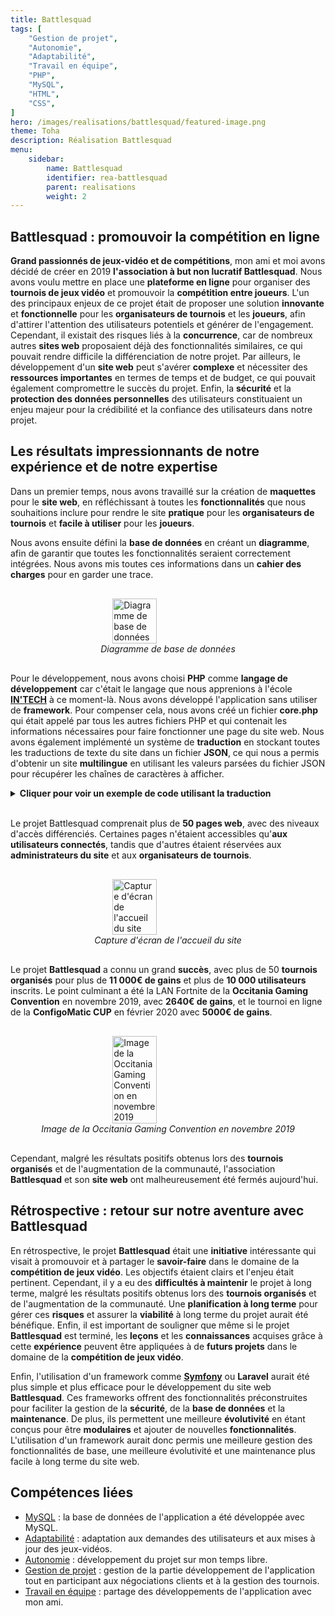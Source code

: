 ```yaml
---
title: Battlesquad
tags: [
    "Gestion de projet",
    "Autonomie",
    "Adaptabilité",
    "Travail en équipe",
    "PHP",
    "MySQL",
    "HTML",
    "CSS",
]
hero: /images/realisations/battlesquad/featured-image.png
theme: Toha
description: Réalisation Battlesquad
menu:
    sidebar:
        name: Battlesquad
        identifier: rea-battlesquad
        parent: realisations
        weight: 2
---
```


## Battlesquad : promouvoir la compétition en ligne
**Grand passionnés de jeux-vidéo et de compétitions**, mon ami et moi avons décidé de créer en 2019 **l'association à but non lucratif Battlesquad**. Nous avons voulu mettre en place une **plateforme en ligne** pour organiser des **tournois de jeux vidéo** et promouvoir la **compétition entre joueurs**.
L'un des principaux enjeux de ce projet était de proposer une solution **innovante** et **fonctionnelle** pour les **organisateurs de tournois** et les **joueurs**, afin d'attirer l'attention des utilisateurs potentiels et générer de l'engagement. Cependant, il existait des risques liés à la **concurrence**, car de nombreux autres **sites web** proposaient déjà des fonctionnalités similaires, ce qui pouvait rendre difficile la différenciation de notre projet. Par ailleurs, le développement d'un **site web** peut s'avérer **complexe** et nécessiter des **ressources importantes** en termes de temps et de budget, ce qui pouvait également compromettre le succès du projet. Enfin, la **sécurité** et la **protection des données personnelles** des utilisateurs constituaient un enjeu majeur pour la crédibilité et la confiance des utilisateurs dans notre projet.

## Les résultats impressionnants de notre expérience et de notre expertise
Dans un premier temps, nous avons travaillé sur la création de **maquettes** pour le **site web**, en réfléchissant à toutes les **fonctionnalités** que nous souhaitions inclure pour rendre le site **pratique** pour les **organisateurs de tournois** et **facile à utiliser** pour les **joueurs**.

Nous avons ensuite défini la **base de données** en créant un **diagramme**, afin de garantir que toutes les fonctionnalités seraient correctement intégrées. Nous avons mis toutes ces informations dans un **cahier des charges** pour en garder une trace.

<div style="display: flex; flex-direction: column; align-items: center; justify-content: center; margin: 30px;">
  <img onclick="window.open('/images/realisations/battlesquad/diag-bdd.png')" src="/images/realisations/battlesquad/diag-bdd.png" width="40%" style="align-self: center; cursor: pointer;" alt="Diagramme de base de données" title="Cliquer pour zoomer" />
  <i>Diagramme de base de données</i>
</div>

Pour le développement, nous avons choisi **PHP** comme **langage de développement** car c'était le langage que nous apprenions à l'école **[IN'TECH](/posts/formations/ingenieur-intech)** à ce moment-là. Nous avons développé l'application sans utiliser de **framework**. Pour compenser cela, nous avons créé un fichier **core.php** qui était appelé par tous les autres fichiers PHP et qui contenait les informations nécessaires pour faire fonctionner une page du site web. Nous avons également implémenté un système de **traduction** en stockant toutes les traductions de texte du site dans un fichier **JSON**, ce qui nous a permis d'obtenir un site **multilingue** en utilisant les valeurs parsées du fichier JSON pour récupérer les chaînes de caractères à afficher.

<details><summary><strong>Cliquer pour voir un exemple de code utilisant la traduction</strong></summary>

Fichier JSON contenant les traductions de la page de tournoi :

```json
{
        ...,
        "tournoi": {
                ...,
                "statut": {
                        "fr": "Statut",
                        "en": "Status"
                },
                ...,
        },
        ...
}
```

Fichier `core.php` contenant le code pour récupérer les traductions :

```php
...

$file = file_get_contents("../../../sources/traductions.json");
$traductions = json_decode($file);

...
```

Exemple de code PHP utilisant la traduction :

```php

...

$tournoiTrad = $traductions->tournoi;

...

<div class="text-muted font-weight-bolder text-couleur">
        <?php
        if (isset($tournoiTrad->statut)) {
                echo $tournoiTrad->statut->$langue;
        } else {
                echo "Statut";
        }
        ?>
</div>

...
```

</details>

<br />

Le projet Battlesquad comprenait plus de **50 pages web**, avec des niveaux d'accès différenciés. Certaines pages n'étaient accessibles qu'**aux utilisateurs connectés**, tandis que d'autres étaient réservées aux **administrateurs du site** et aux **organisateurs de tournois**.

<div style="display: flex; flex-direction: column; align-items: center; justify-content: center; margin: 30px;">
  <img onclick="window.open('/images/realisations/battlesquad/site.png')" src="/images/realisations/battlesquad/site.png" width="40%" style="align-self: center; cursor: pointer;" alt="Capture d'écran de l'accueil du site" title="Cliquer pour zoomer" />
  <i>Capture d'écran de l'accueil du site</i>
</div>

Le projet **Battlesquad** a connu un grand **succès**, avec plus de 50 **tournois organisés** pour plus de **11 000€ de gains** et plus de **10 000 utilisateurs** inscrits.
Le point culminant a été la LAN Fortnite de la **Occitania Gaming Convention** en novembre 2019, avec **2640€ de gains**, et le tournoi en ligne de la **ConfigoMatic CUP** en février 2020 avec **5000€ de gains**.

<div style="display: flex; flex-direction: column; align-items: center; justify-content: center; margin: 30px;">
  <img onclick="window.open('/images/realisations/battlesquad/ogc.jpg')" src="/images/realisations/battlesquad/ogc.jpg" width="40%" style="align-self: center; cursor: pointer;" alt="Image de la Occitania Gaming Convention en novembre 2019" title="Cliquer pour zoomer" />
  <i>Image de la Occitania Gaming Convention en novembre 2019</i>
</div>

Cependant, malgré les résultats positifs obtenus lors des **tournois organisés** et de l'augmentation de la communauté, l'association **Battlesquad** et son **site web** ont malheureusement été fermés aujourd'hui.

## Rétrospective : retour sur notre aventure avec Battlesquad
En rétrospective, le projet **Battlesquad** était une **initiative** intéressante qui visait à promouvoir et à partager le **savoir-faire** dans le domaine de la **compétition de jeux vidéo**.
Les objectifs étaient clairs et l'enjeu était pertinent.
Cependant, il y a eu des **difficultés à maintenir** le projet à long terme, malgré les résultats positifs obtenus lors des **tournois organisés** et de l'augmentation de la communauté.
Une **planification à long terme** pour gérer ces **risques** et assurer la **viabilité** à long terme du projet aurait été bénéfique.
Enfin, il est important de souligner que même si le projet **Battlesquad** est terminé, les **leçons** et les **connaissances** acquises grâce à cette **expérience** peuvent être appliquées à de **futurs projets** dans le domaine de la **compétition de jeux vidéo**.

Enfin, l'utilisation d'un framework comme **[Symfony](/posts/competences-techniques/symfony)** ou **Laravel** aurait été plus simple et plus efficace pour le développement du site web **Battlesquad**. Ces frameworks offrent des fonctionnalités préconstruites pour faciliter la gestion de la **sécurité**, de la **base de données** et la **maintenance**. De plus, ils permettent une meilleure **évolutivité** en étant conçus pour être **modulaires** et ajouter de nouvelles **fonctionnalités**. L'utilisation d'un framework aurait donc permis une meilleure gestion des fonctionnalités de base, une meilleure évolutivité et une maintenance plus facile à long terme du site web.

## Compétences liées

-   [MySQL](/posts/competences-techniques/mysql) : la base de données de l'application a été développée avec MySQL.
-   [Adaptabilité](/posts/competences-humaines/adaptabilite) : adaptation aux demandes des utilisateurs et aux mises à jour des jeux-vidéos.
-   [Autonomie](/posts/competences-humaines/autonomie) : développement du projet sur mon temps libre.
-   [Gestion de projet](/posts/competences-humaines/gestion-de-projet) : gestion de la partie développement de l'application tout en participant aux négociations clients et à la gestion des tournois.
-   [Travail en équipe](/posts/competences-humaines/travail-en-equipe) : partage des développements de l'application avec mon ami.
